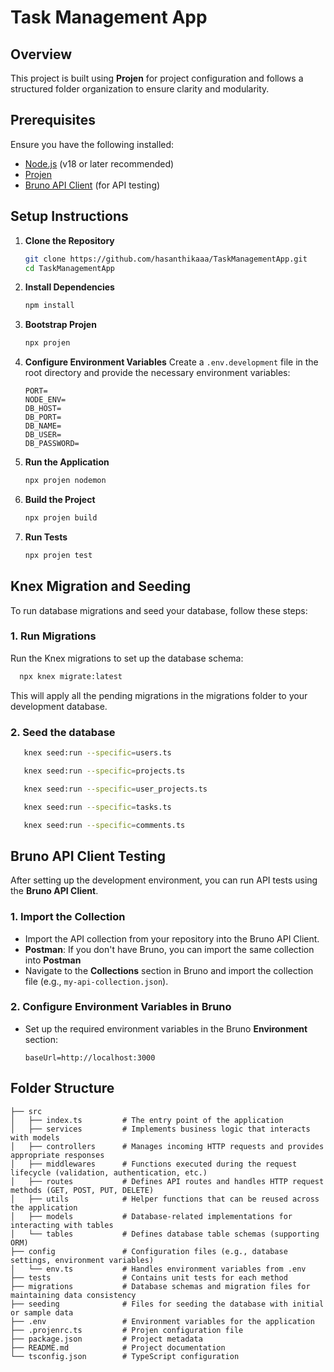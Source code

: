 # Task Management App

## Overview
This project is built using **Projen** for project configuration and follows a structured folder organization to ensure clarity and modularity.

## Prerequisites
Ensure you have the following installed:
- [Node.js](https://nodejs.org/) (v18 or later recommended)
- [Projen](https://github.com/projen/projen)
- [Bruno API Client](https://github.com/brunoapi/bruno) (for API testing)


## Setup Instructions

1. **Clone the Repository**
    ```bash
    git clone https://github.com/hasanthikaaa/TaskManagementApp.git
    cd TaskManagementApp
    ```

2. **Install Dependencies**
    ```bash
    npm install
    ```

3. **Bootstrap Projen**
    ```bash
    npx projen
    ```

4. **Configure Environment Variables**
   Create a `.env.development` file in the root directory and provide the necessary environment variables:
    ```env
   PORT=
   NODE_ENV=
   DB_HOST=
   DB_PORT=
   DB_NAME=
   DB_USER=
   DB_PASSWORD=
    ```

5. **Run the Application**
    ```bash
    npx projen nodemon
    ```

6. **Build the Project**
    ```bash
    npx projen build
    ```

7. **Run Tests**
    ```bash
    npx projen test
    ```

## Knex Migration and Seeding
To run database migrations and seed your database, follow these steps:
### 1. Run Migrations
Run the Knex migrations to set up the database schema:
```bash
  npx knex migrate:latest
```
This will apply all the pending migrations in the migrations folder to your development database.

### 2. Seed the database
```bash
   knex seed:run --specific=users.ts
```
```bash
   knex seed:run --specific=projects.ts
```
```bash
   knex seed:run --specific=user_projects.ts
```
```bash
   knex seed:run --specific=tasks.ts
```
```bash
   knex seed:run --specific=comments.ts
```

## **Bruno API Client Testing**
    
After setting up the development environment, you can run API tests using the **Bruno API Client**.

### 1. Import the Collection
- Import the API collection from your repository into the Bruno API Client.
- **Postman**: If you don't have Bruno, you can import the same collection into **Postman**
- Navigate to the **Collections** section in Bruno and import the collection file (e.g., `my-api-collection.json`).

### 2. Configure Environment Variables in Bruno
- Set up the required environment variables in the Bruno **Environment** section:
  ```env
  baseUrl=http://localhost:3000

## Folder Structure
```plaintext
├── src
│   ├── index.ts         # The entry point of the application
│   ├── services         # Implements business logic that interacts with models
│   ├── controllers      # Manages incoming HTTP requests and provides appropriate responses
│   ├── middlewares      # Functions executed during the request lifecycle (validation, authentication, etc.)
│   ├── routes           # Defines API routes and handles HTTP request methods (GET, POST, PUT, DELETE)
│   ├── utils            # Helper functions that can be reused across the application
│   ├── models           # Database-related implementations for interacting with tables
│   └── tables           # Defines database table schemas (supporting ORM)
├── config               # Configuration files (e.g., database settings, environment variables)
│   └── env.ts           # Handles environment variables from .env
├── tests                # Contains unit tests for each method
├── migrations           # Database schemas and migration files for maintaining data consistency
├── seeding              # Files for seeding the database with initial or sample data
├── .env                 # Environment variables for the application
├── .projenrc.ts         # Projen configuration file
├── package.json         # Project metadata
├── README.md            # Project documentation
└── tsconfig.json        # TypeScript configuration
```
